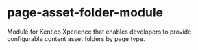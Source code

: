 # page-asset-folder-module
Module for Kentico Xperience that enables developers to provide configurable content asset folders by page type.
